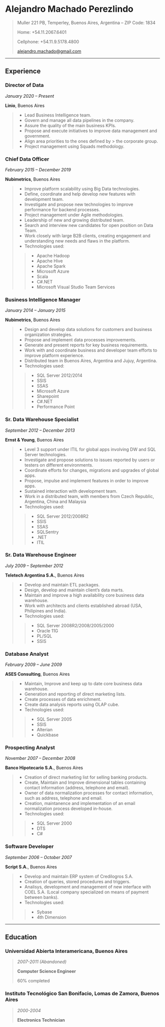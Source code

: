 # Alejandro Machado Perezlindo
> Muller 221 PB, Temperley, Buenos Aires, Argentina – ZIP Code: 1834
>
> Home: +54.11.2067.6401
>
> Cellphone: +54.11.9.5178.4800
>
> alejandro.machado@gmail.com

***

## Experience

### **Director of Data**

*January 2020 – Present*

**Linio**, Buenos Aires

> - Lead Business Intelligence team. 
> - Govern and manage all data pipelines in the company. 
> - Assure the quality of the main business KPIs. 
> - Propose and execute initiatives to improve data management and government. 
> - Align area priorities to the ones defined by > the corporate group. 
> - Project management using Squads methodology.

### **Chief Data Officer**

*February 2015 – December 2019*

**Nubimetrics**, Buenos Aires

> - Improve platform scalability using Big Data technologies. 
> - Define, coordinate and help develop new features with development team. 
> - Investigate and propose new technologies to improve performance for backend processes. 
> - Project management under Agile methodologies. 
> - Leadership of new and growing distributed team. 
> - Search and interview new candidates for open position on Data Team.
> - Work closely with large B2B clients, creating engagement and understanding new needs and flaws in the platform.
> -  Technologies used: 
>> - Apache Hadoop
>> - Apache Hive
>> - Apache Spark
>> - Microsoft Azure
>> - Scala
>> - C#.NET
>> - Microsoft Visual Studio Team Services

### **Business Intelligence Manager**

*January 2014 – January 2015*

**Nubimetrics**, Buenos Aires

> - Design and develop data solutions for customers and business organization strategies. 
> - Propose and implement data processes improvements. 
> - Generate and present reports for key business requirements. 
> - Work with and coordinate business and developer team efforts to improve platform experience. 
> - Distributed team in Buenos Aires, Argentina and Jujuy, Argentina. 
> -  Technologies used: 
>> - SQL Server 2012/2014 
>> - SSIS
>> - SSAS
>> - Microsoft Azure
>> - Sharepoint
>> - C#.NET
>> - Performance Point

### **Sr. Data Warehouse Specialist**

*September 2012 – December 2013*

**Ernst & Young**, Buenos Aires

> - Level 3 support under ITIL for global apps involving DW and SQL Server technologies. 
> - Investigate and propose solutions to issues reported by users or testers on different environments. 
> - Coordinate efforts for changes, migrations and upgrades of global apps. 
> - Propose, impulse and implement features in order to improve apps. 
> - Sustained interaction with development team.
> - Work in a distributed team, with members from Czech Republic, Argentina, China and Malaysia
> -  Technologies used: 
>> - SQL Server 2012/2008R2 
>> - SSIS
>> - SSAS
>> - SQLSentry
>> - .NET
>> - ITIL

### **Sr. Data Warehouse Engineer**

*July 2009 – September 2012*

**Teletech Argentina S.A.**, Buenos Aires

> - Develop and maintain ETL packages. 
> - Design, develop and maintain client’s data marts. 
> - Maintain and improve a high availability core business data warehouse. 
> - Work with architects and clients established abroad (USA, Philipines and India). 
> -  Technologies used: 
>> - SQL Server 2008R2/2008/2005/2000 
>> - Oracle 11G
>> - PL/SQL 
>> - SSIS

### **Database Analyst**

*February 2009 – June 2009*

**ASES Consulting**, Buenos Aires

> - Maintain, Improve and keep up to date core business data warehouse. 
> - Generation and reporting of direct marketing lists. 
> - Create processes of data enrichment. 
> - Create data analysis reports using OLAP cube. 
> -  Technologies used: 
>> - SQL Server 2005
>> - SSIS
>> - Alterian
>> - Quickbase

### **Prospecting Analyst**

*November 2007 – December 2008*

**Banco Hipotecario S.A.**, Buenos Aires

> - Creation of direct marketing list for selling banking products. 
> - Create, Maintain and Improve dimensional tables containing contact information (address, telephone and email).
> - Owner of data normalization processes for contact information, such as address, telephone and email.
> - Creation, maintanence and implementation of an email normalization process developed in-house.
> -  Technologies used: 
>> - SQL Server 2000
>> - DTS
>> - C#

### **Software Developer**

*September 2006 – October 2007*

**Script S.A.**, Buenos Aires

> - Develop and maintain ERP system of Credilogros S.A.
> - Creation of queries, stored procedures and triggers.
> - Analisys, development and management of new interface with COEL S.A. (Local company specialized on means of payment between banks).
> -  Technologies used: 
>> - Sybase
>> - 4th Dimension

***

## Education

### Universidad Abierta Interamericana, Buenos Aires
> *2007-2011 (Abandoned)*
>
> **Computer Science Engineer**
>
> 60% completed

### Instituto Tecnológico San Bonifacio, Lomas de Zamora, Buenos Aires
> *2000-2004*
>
> **Electronics Technician**


